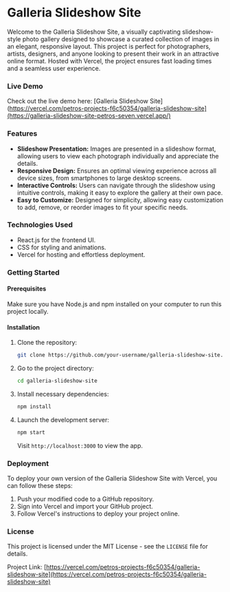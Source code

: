 # Galleria Slideshow Site

Welcome to the Galleria Slideshow Site, a visually captivating slideshow-style photo gallery designed to showcase a curated collection of images in an elegant, responsive layout. This project is perfect for photographers, artists, designers, and anyone looking to present their work in an attractive online format. Hosted with Vercel, the project ensures fast loading times and a seamless user experience.

### Live Demo
Check out the live demo here: [Galleria Slideshow Site](https://vercel.com/petros-projects-f6c50354/galleria-slideshow-site](https://galleria-slideshow-site-petros-seven.vercel.app/)

### Features
- **Slideshow Presentation:** Images are presented in a slideshow format, allowing users to view each photograph individually and appreciate the details.
- **Responsive Design:** Ensures an optimal viewing experience across all device sizes, from smartphones to large desktop screens.
- **Interactive Controls:** Users can navigate through the slideshow using intuitive controls, making it easy to explore the gallery at their own pace.
- **Easy to Customize:** Designed for simplicity, allowing easy customization to add, remove, or reorder images to fit your specific needs.

### Technologies Used
- React.js for the frontend UI.
- CSS for styling and animations.
- Vercel for hosting and effortless deployment.

### Getting Started

#### Prerequisites
Make sure you have Node.js and npm installed on your computer to run this project locally.

#### Installation
1. Clone the repository:
   ```sh
   git clone https://github.com/your-username/galleria-slideshow-site.git
   ```
2. Go to the project directory:
   ```sh
   cd galleria-slideshow-site
   ```
3. Install necessary dependencies:
   ```sh
   npm install
   ```
4. Launch the development server:
   ```sh
   npm start
   ```
   Visit `http://localhost:3000` to view the app.

### Deployment
To deploy your own version of the Galleria Slideshow Site with Vercel, you can follow these steps:
1. Push your modified code to a GitHub repository.
2. Sign into Vercel and import your GitHub project.
3. Follow Vercel's instructions to deploy your project online.

### License
This project is licensed under the MIT License - see the `LICENSE` file for details.

Project Link: [https://vercel.com/petros-projects-f6c50354/galleria-slideshow-site](https://vercel.com/petros-projects-f6c50354/galleria-slideshow-site)
